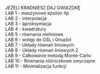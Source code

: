   JEŻELI KRADNIESZ DAJ GWIAZDKĘ \
  LAB 1 - maszynowe epsilon itp \
  LAB 2 - interpolacja \
  LAB 3 - aproksymacja \
  LAB 4 - kwadratury \
  LAB 5 - równania nieliniowe \
  LAB 6 - wstęp do GSL i Gnuplot \
  LAB 7 - Układy równań liniowych \
  LAB 8 - Układy równań liniowych 2 \
  LAB 9 - Całkowanie metodą Monte-Carlo \
  LAB 10 - Równania różniczkowe zwyczajne \
  LAB 11 - Minimalizacja funkcji
